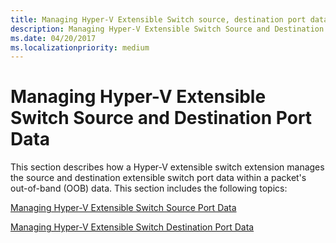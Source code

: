 ```yaml
---
title: Managing Hyper-V Extensible Switch source, destination port data
description: Managing Hyper-V Extensible Switch Source and Destination Port Data
ms.date: 04/20/2017
ms.localizationpriority: medium
---
```


# Managing Hyper-V Extensible Switch Source and Destination Port Data


This section describes how a Hyper-V extensible switch extension manages the source and destination extensible switch port data within a packet's out-of-band (OOB) data. This section includes the following topics:

[Managing Hyper-V Extensible Switch Source Port Data](managing-hyper-v-extensible-switch-source-port-data.md)

[Managing Hyper-V Extensible Switch Destination Port Data](managing-hyper-v-extensible-switch-destination-port-data.md)

 

 






